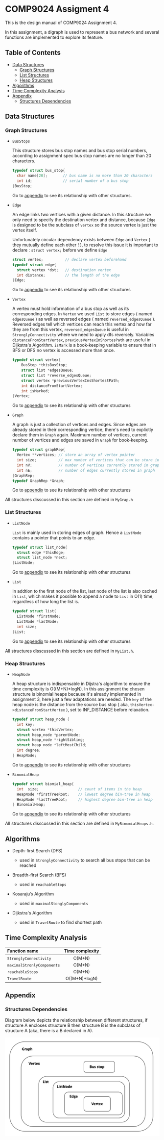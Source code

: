 # COMP9024 Assigment 4

This is the design manual of COMP9024 Assignment 4. 

In this assignment, a digraph is used to represent a bus network and several functions are implemented to explore its feature.

## Table of Contents
 - [Data Structures](#data-structures)
   - [Graph Structures](#graph-structures)
   - [List Structures](#list-structures)
   - [Heap Structures](#heap-structures)
 - [Algorithms](#algorithms)
 - [Time Complexity Analysis](#time-complexity-analysis)
 - [Appendix](#appendix)
   - [Structures Dependencies](#structures-dependencies) 
  
## Data Structures

### Graph Structures 

- ```BusStops```

  This structure stores bus stop names and bus stop serial numbers, according to assignment spec bus stop names are no longer than 20 characters. 

  ```c
  typedef struct bus_stop{
    char name[20];       // bus name is no more than 20 characters
    int id;              // serial number of a bus stop
  }BusStop;
  ```

  Go to [appendix](#appendix) to see its relationship with other structures.

- ```Edge```
  
  An edge links two vertices with a given distance. In this structure we only need to specify the destination vertex and distance, because ```Edge``` is designed to be the subclass of ```vertex``` so the source vertex is just the vertex itself. 
  
  Unfortunately circular dependency exists between ```Edge``` and ```Vertex``` ( they mutually define each other ! ), to resolve this issue it is important to declare : ```struct vertex;``` before we define ```Edge```

  ```c
  struct vertex;          // declare vertex beforehand
  typedef struct edge{ 
    struct vertex *dst;   // destination vertex
    int distance;         // the length of the edge
  }Edge;
  ```

  Go to [appendix](#appendix) to see its relationship with other structures

- ```Vertex```
  
  A vertex must hold information of a bus stop as well as its corresponding edges. In ```Vertex``` we used ```List``` to store edges ( named ```edgesQueue``` ) as well as reversed edges ( named ```reversed_edgesQueue``` ). Reversed edges tell which vertices can reach this vertex and how far they are from this vertex, ```reversed_edgesQueue``` is useful in ```StronglyConnectivity``` where we need to apply dfs reversely. Variables ```distanceFromStartVertex```, ```previousVertexInShortesPath``` are useful in Dijkstra's Algorithm. ```isMark``` is  a book-keeping variable to ensure that in BFS or DFS no vertex is accessed more than once. 

  ```c
  typedef struct vertex{ 
      BusStop *thisBusStop;
      struct list *edgesQueue;
      struct list *reverse_edgesQueue;
      struct vertex *previousVertexInsShortestPath;
      int distanceFromStartVertex;
      int isMarked;
  }Vertex;
  ```

  Go to [appendix](#appendix) to see its relationship with other structures

- ```Graph```
  
  A graph is just a collection of vertices and edges. Since edges are already stored in their corresponding vertice, there's need to explictly declare them in ```Graph``` again. Maximum number of vertices, current number of vertices and edges are saved in ```Graph``` for book-keeping.

  ```c
  typedef struct graphRep{
    Vertex **vertices; // store an array of vertex pointer
    int size;          // max number of vertices that can be store in graph
    int nV;            // number of vertices currently stored in graph
    int nE;            // number of edges currently stored in graph
  }GraphRep;
  typedef GraphRep *Graph;
  ```

  Go to [appendix](#appendix) to see its relationship with other structures

All structures disscussed in this section are defined in ```MyGrap.h``` 

### List Structures

- ```ListNode```
  
  ```List``` is mainly used in storing edges of graph. Hence a ```ListNode``` contains a pointer that points to an edge.
  
  ```c
  typedef struct list_node{
    struct edge *thisEdge;
    struct list_node *next;
  }ListNode;
  ``` 
  Go to [appendix](#appendix) to see its relationship with other structures

- ```List```
  
  In addtion to the first node of the list, last node of the list is also cached in ```List```, which makes it possible to append a node to ```List``` in O(1) time, regardless of how long the list is.

  ```c
  typedef struct list{
    ListNode *firstNode;
    ListNode *lastNode;
    int size;
  }List;
  ```
  
  Go to [appendix](#appendix) to see its relationship with other structures

All structures disscussed in this section are defined in ```MyList.h```.

### Heap Structures

- ```HeapNode```
  
  A heap structure is indispensable in Dijstra's algorithm to ensure the time complexity is O((M+N)*logN). In this assignment the chosen structure is binomial heaps because it's already implemented in assignment 3, here just a few adaptations are needed. The ```key``` of the heap node is the distance from the source bus stop ( aka, ```thisVertex->distanceFromStartVertex``` ), set to INF_DISTANCE before relaxation.

  ```c
  typedef struct heap_node { 
    int key;                  
    struct vertex *thisVertex;
    struct heap_node *parentNode;
    struct heap_node *rightSibling;
    struct heap_node *leftMostChild;
    int degree;
  } HeapNode;
  ```
  Go to [appendix](#appendix) to see its relationship with other structures

- ```BinomialHeap```
  
  ```c
  typedef struct biomial_heap{    
    int  size;	                // count of items in the heap
    HeapNode *firstTreeRoot;    // lowest degree bin-tree in heap
    HeapNode *lastTreeRoot;     // highest degree bin-tree in heap 
  } BinomialHeap;
  ```

  Go to [appendix](#appendix) to see its relationship with other structures

All structures disscussed in this section are defined in ```MyBinomialHeaps.h```.

## Algorithms
 - Depth-first Search (DFS)
   - used in ```StronglyConnectivity``` to search all bus stops that can be reached 
  
 - Breadth-first Search (BFS)
   - used in ```reachableStops```
 
 - Kosaraju’s Algorithm
   - used in ```maximalStonglyComponents``` 
  
 - Dijkstra's Algorithm
   - used in ```TravelRoute``` to find shortest path
  
## Time Complexity Analysis
|        Function name         | Time complexity |
|:-----------------------------|:---------------:|
|```StronglyConnectivity```    | O(M+N)          |
|```maximalStronlyComponents```| O(M+N)          |
|```reachableStops```          | O(M+N)          |
|```TravelRoute```             | O((M+N)*logN)   |


## Appendix
### Structures Dependencies
Diagram below depicts the relationship between different structures, if structure A encloses structure B then structure B is the subclass of structure A (aka, there is a B declared in A). 

![](dependency.png)